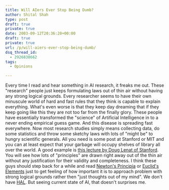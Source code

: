 ```yaml
---
title: Will AIers Ever Stop Being Dumb?
author: Shital Shah
type: post
draft: true
private: true
date: 2003-09-12T20:36:28+00:00
draft: true
private: true
url: /p/will-aiers-ever-stop-being-dumb/
dsq_thread_id:
  - 2926838662
tags:
  - Opinions

---
```

Every time I read and hear something in AI research, it freaks me out. These "research" people just keeps formulating laws out of thin air without having any strong logical grounds. Every researcher seems to have their own minuscule world of hard and fast rules that they think is capable to explain everything. What's even worse is that they keep day dreaming that if they keep going like this they are not too far from the finally glory. These people have essentially transformed the "science" of Artificial Intelligence in to a never ending empirical guess game. And this disease is spreading fast everywhere. Now most research studies simply means collecting data, do some statistics and throw some sketchy laws with lots of "might be" to hungry scientific generals. All you need is some post at Stanford or MIT and you can at least expect that your garbage will occupy shelves of library all over the world. A good example is [this lecture by Doug Lenat of Stanford][1]. You will see how lots of "principles" are drawn right away out of the thin air without any justification for their validity and completeness. I think these guys should step back for a while and read [Newton's Principia][2] or [Euclid's Elements][3] just to get feeling of how important it is to approach problem with strong logical grounds rather then "just thoughts out of my mind". We don't have [HAL][4]. But seeing current state of AI, that doesn't surprises me.

 [1]: http://murl.microsoft.com/LectureDetails.asp?1032
 [2]: http://www.amazon.com/exec/obidos/tg/detail/-/1888009004
 [3]: http://aleph0.clarku.edu/~djoyce/java/elements/elements.html
 [4]: http://www.amazon.com/exec/obidos/ASIN/0262692112/102-3263321-6040950